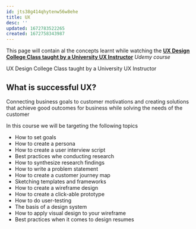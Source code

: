 ```yaml
---
id: jts38g414qhytenw56w8ehe
title: UX
desc: ''
updated: 1672783522265
created: 1672758343987
---
```


This page will contain al the concepts learnt while watching the [**UX Design College Class taught by a University UX Instructor**](https://www.udemy.com/course/userexperiencedesign/) *Udemy course*

UX Design College Class taught by a University UX Instructor


## What is successful UX?

Connecting business goals to customer motivations and creating solutions that achieve good outcomes for business while solving the needs of the customer

In this course we will be targeting the following topics

* How to set goals
* How to create a persona
* How to create a user interview script
* Best practices whe conducting research
* How to synthesize research findings
* How to write a problem statement
* How to create a customer journey map
* Sketching templates and frameworks
* How to create a wireframe design
* How to create a click-able prototype
* How to do user-testing
* The basis of a design system
* How to apply visual design to your wireframe
* Best practices when it comes to design resumes

